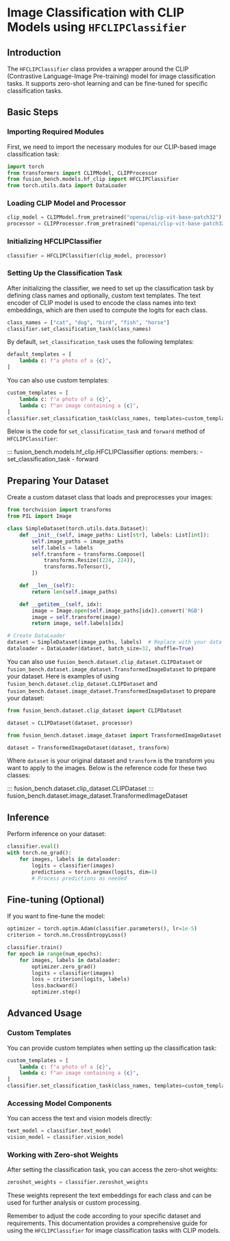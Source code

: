 # Image Classification with CLIP Models using `HFCLIPClassifier`

## Introduction

The `HFCLIPClassifier` class provides a wrapper around the CLIP (Contrastive Language-Image Pre-training) model for image classification tasks. It supports zero-shot learning and can be fine-tuned for specific classification tasks.

## Basic Steps

### Importing Required Modules

First, we need to import the necessary modules for our CLIP-based image classification task:

```python
import torch
from transformers import CLIPModel, CLIPProcessor
from fusion_bench.models.hf_clip import HFCLIPClassifier
from torch.utils.data import DataLoader
```

### Loading CLIP Model and Processor

```python
clip_model = CLIPModel.from_pretrained("openai/clip-vit-base-patch32")
processor = CLIPProcessor.from_pretrained("openai/clip-vit-base-patch32")
```

### Initializing HFCLIPClassifier

```python
classifier = HFCLIPClassifier(clip_model, processor)
```

### Setting Up the Classification Task

After initializing the classifier, we need to set up the classification task by defining class names and optionally, custom text templates. 
The text encoder of CLIP model is used to encode the class names into text embeddings, which are then used to compute the logits for each class.


```python
class_names = ["cat", "dog", "bird", "fish", "horse"]
classifier.set_classification_task(class_names)
```

By default, `set_classification_task` uses the following templates:

```python
default_templates = [
    lambda c: f"a photo of a {c}",
]
```

You can also use custom templates:

```python
custom_templates = [
    lambda c: f"a photo of a {c}",
    lambda c: f"an image containing a {c}",
]
classifier.set_classification_task(class_names, templates=custom_templates)
```

Below is the code for `set_classification_task` and `forward` method of `HFCLIPClassifier`:

::: fusion_bench.models.hf_clip.HFCLIPClassifier
    options:
        members: 
        - set_classification_task
        - forward

## Preparing Your Dataset

Create a custom dataset class that loads and preprocesses your images:

```python
from torchvision import transforms
from PIL import Image

class SimpleDataset(torch.utils.data.Dataset):
    def __init__(self, image_paths: List[str], labels: List[int]):
        self.image_paths = image_paths
        self.labels = labels
        self.transform = transforms.Compose([
            transforms.Resize((224, 224)),
            transforms.ToTensor(),
        ])

    def __len__(self):
        return len(self.image_paths)

    def __getitem__(self, idx):
        image = Image.open(self.image_paths[idx]).convert('RGB')
        image = self.transform(image)
        return image, self.labels[idx]

# Create DataLoader
dataset = SimpleDataset(image_paths, labels)  # Replace with your data
dataloader = DataLoader(dataset, batch_size=32, shuffle=True)
```

You can also use `fusion_bench.dataset.clip_dataset.CLIPDataset` or `fusion_bench.dataset.image_dataset.TransformedImageDataset` to prepare your dataset. Here is examples of using `fusion_bench.dataset.clip_dataset.CLIPDataset` and `fusion_bench.dataset.image_dataset.TransformedImageDataset` to prepare your dataset:

```python
from fusion_bench.dataset.clip_dataset import CLIPDataset

dataset = CLIPDataset(dataset, processor)
```

```python
from fusion_bench.dataset.image_dataset import TransformedImageDataset

dataset = TransformedImageDataset(dataset, transform)
```

Where `dataset` is your original dataset and `transform` is the transform you want to apply to the images.
Below is the reference code for these two classes:

::: fusion_bench.dataset.clip_dataset.CLIPDataset
::: fusion_bench.dataset.image_dataset.TransformedImageDataset

## Inference

Perform inference on your dataset:

```python
classifier.eval()
with torch.no_grad():
    for images, labels in dataloader:
        logits = classifier(images)
        predictions = torch.argmax(logits, dim=1)
        # Process predictions as needed
```

## Fine-tuning (Optional)

If you want to fine-tune the model:

```python
optimizer = torch.optim.Adam(classifier.parameters(), lr=1e-5)
criterion = torch.nn.CrossEntropyLoss()

classifier.train()
for epoch in range(num_epochs):
    for images, labels in dataloader:
        optimizer.zero_grad()
        logits = classifier(images)
        loss = criterion(logits, labels)
        loss.backward()
        optimizer.step()
```

## Advanced Usage

### Custom Templates

You can provide custom templates when setting up the classification task:

```python
custom_templates = [
    lambda c: f"a photo of a {c}",
    lambda c: f"an image containing a {c}",
]
classifier.set_classification_task(class_names, templates=custom_templates)
```

### Accessing Model Components

You can access the text and vision models directly:

```python
text_model = classifier.text_model
vision_model = classifier.vision_model
```

### Working with Zero-shot Weights

After setting the classification task, you can access the zero-shot weights:

```python
zeroshot_weights = classifier.zeroshot_weights
```

These weights represent the text embeddings for each class and can be used for further analysis or custom processing.

Remember to adjust the code according to your specific dataset and requirements. This documentation provides a comprehensive guide for using the `HFCLIPClassifier` for image classification tasks with CLIP models.
